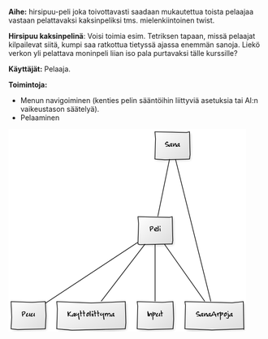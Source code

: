 **Aihe:** hirsipuu-peli joka toivottavasti saadaan mukautettua toista pelaajaa vastaan pelattavaksi kaksinpeliksi tms. mielenkiintoinen twist.

**Hirsipuu kaksinpelinä**: Voisi toimia esim. Tetriksen tapaan, missä pelaajat kilpailevat siitä, kumpi saa ratkottua tietyssä ajassa enemmän sanoja. Liekö verkon yli pelattava moninpeli liian iso pala purtavaksi tälle kurssille?

**Käyttäjät:** Pelaaja. 

**Toimintoja:** 
- Menun navigoiminen (kenties pelin sääntöihin liittyviä asetuksia tai AI:n vaikeustason säätelyä).
- Pelaaminen

![Luokkakaavio](kaavio1.png)
